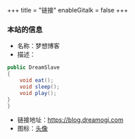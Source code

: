 +++
title = "链接"
enableGitalk = false
+++

### 本站的信息
- 名称：梦想博客
- 描述：
```c#
public DreamSlave
{
    void eat();
    void sleep();
    void play();
}
}
```
- 链接地址：<https://blog.dreamogi.com>
- 图标：[头像](/images/avatar.webp)